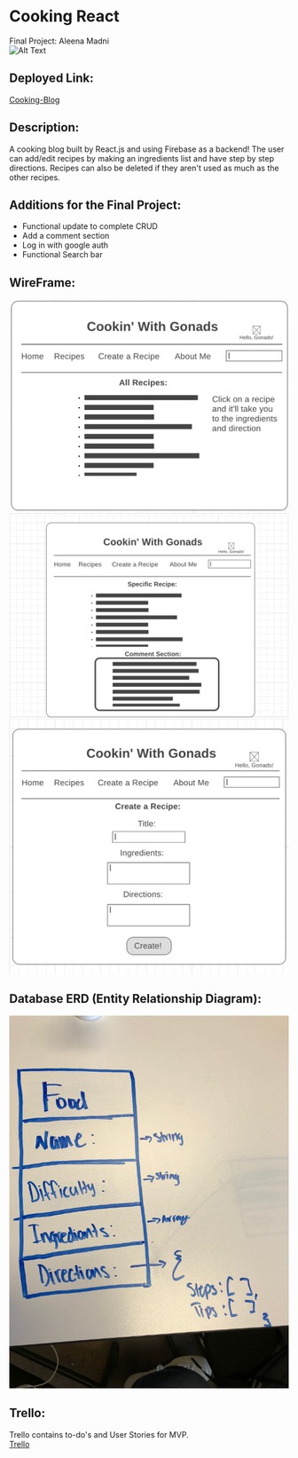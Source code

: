 # Cooking React
Final Project: Aleena Madni
<br>
![Alt Text](https://media.giphy.com/media/Ml6gy917s5Dkk/giphy.gif)
<br>
## Deployed Link:
[Cooking-Blog](https://cooking-blog-56a96.firebaseapp.com/)
## Description:
A cooking blog built by React.js and using Firebase as a backend!
The user can add/edit recipes by making an ingredients list and have step by step directions. Recipes can also be deleted if they aren't used as much as the other recipes.

## Additions for the Final Project:
* Functional update to complete CRUD
* Add a comment section
* Log in with google auth
* Functional Search bar

## WireFrame:
![img](./Images/wireframe1.png)
<br>
![img](./Images/wireframe2.png)
<br>
![img](./Images/wireframe3.png)

## Database ERD (Entity Relationship Diagram):
![img](./Images/CookinERD.jpeg)

## Trello:
Trello contains to-do's and User Stories for MVP.
<br>
[Trello](https://trello.com/invite/b/dU2MXJQd/d6141a3a221cead35d45271eaecdea12/cookin-react)
